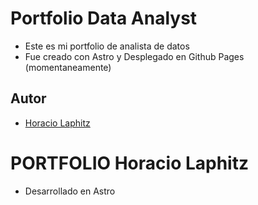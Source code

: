 
# Portfolio Data Analyst 
- Este es mi portfolio de analista de datos 
- Fue creado con Astro y Desplegado en Github Pages (momentaneamente)



## Autor

- [Horacio Laphitz](https://www.github.com/Hache22)


# PORTFOLIO Horacio Laphitz
- Desarrollado en Astro
